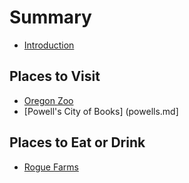 # Summary
  * [Introduction](README.md)

## Places to Visit
  * [Oregon Zoo](portland-zoo.md)
  * [Powell's City of Books] (powells.md]

## Places to Eat or Drink 
  * [Rogue Farms](rogue-farms.md)
